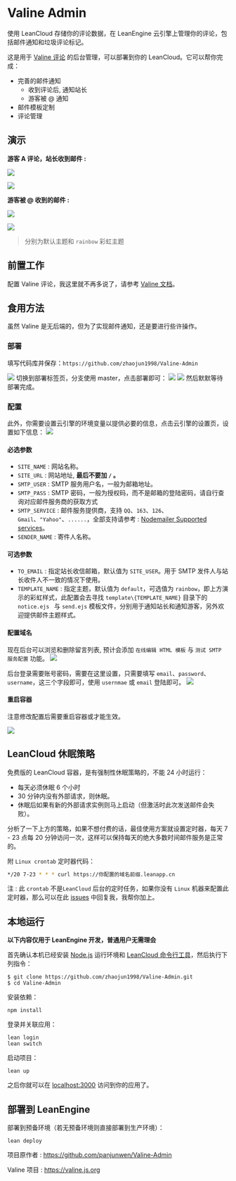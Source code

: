 # Valine Admin
使用 LeanCloud 存储你的评论数据，在 LeanEngine 云引擎上管理你的评论，包括邮件通知和垃圾评论标记。

这是用于 [Valine 评论](https://valine.js.org/) 的后台管理，可以部署到你的 LeanCloud。它可以帮你完成：

- 完善的邮件通知
  - 收到评论后, 通知站长
  - 游客被 @ 通知
- 邮件模板定制
- 评论管理

## 演示

**游客 A 评论，站长收到邮件 :** 


![](https://cdn.jun6.net/201806062247_695.png)

![](https://cdn.jun6.net/201806062252_327.png)

**游客被 @ 收到的邮件 :**

![](https://cdn.jun6.net/201806062250_552.png)

![](https://cdn.jun6.net/201806062255_490.png)


> 分别为默认主题和 `rainbow` 彩虹主题

## 前置工作

配置 Valine 评论，我这里就不再多说了，请参考 [Valine 文档](https://valine.js.org/quickstart/)。


## 食用方法
虽然 Valine 是无后端的，但为了实现邮件通知，还是要进行些许操作。

### 部署

填写代码库并保存：`https://github.com/zhaojun1998/Valine-Admin`  

![](https://cdn.jun6.net/201804211508_545.png)
切换到部署标签页，分支使用 master，点击部署即可：
![](https://cdn.jun6.net/201801112055_212.png)
![](https://cdn.jun6.net/201804211336_271.png)
然后默默等待部署完成。

### 配置

此外，你需要设置云引擎的环境变量以提供必要的信息，点击云引擎的设置页，设置如下信息：
![](https://cdn.jun6.net/201806062257_798.png)

#### 必选参数 

* `SITE_NAME` : 网站名称。
* `SITE_URL` : 网站地址, **最后不要加 `/` 。**
* `SMTP_USER` : SMTP 服务用户名，一般为邮箱地址。
* `SMTP_PASS` : SMTP 密码，一般为授权码，而不是邮箱的登陆密码，请自行查询对应邮件服务商的获取方式
* `SMTP_SERVICE` : 邮件服务提供商，支持 `QQ`、`163`、`126`、`Gmail`、`"Yahoo"`、`......`，全部支持请参考 : [Nodemailer Supported services](https://nodemailer.com/smtp/well-known/#supported-services)。
* `SENDER_NAME` : 寄件人名称。

#### 可选参数

* `TO_EMAIL` : 指定站长收信邮箱，默认值为 `SITE_USER`。用于 SMTP 发件人与站长收件人不一致的情况下使用。
* `TEMPLATE_NAME` : 指定主题，默认值为 `default`，可选值为 `rainbow`，即上方演示的彩虹样式，此配置会去寻找 `template\{TEMPLATE_NAME}` 目录下的 `notice.ejs ` 与 `send.ejs` 模板文件，分别用于通知站长和通知游客，另外欢迎提供邮件主题样式。

#### 配置域名

现在后台可以浏览和删除留言列表, 预计会添加 `在线编辑 HTML 模板` 与 `测试 SMTP 服务配置` 功能。
![](https://cdn.jun6.net/201801112118_120.png)

后台登录需要账号密码，需要在这里设置，只需要填写 `email`、`password`、`username`，这三个字段即可，使用 `usernmae` 或 `email` 登陆即可。
![](https://cdn.jun6.net/201801112133_467.png)

#### 重启容器

注意修改配置后需要重启容器或才能生效。

![](https://cdn.jun6.net/201801112133_955.png)



## LeanCloud 休眠策略

免费版的 LeanCloud 容器，是有强制性休眠策略的，不能 24 小时运行：

* 每天必须休眠 6 个小时
* 30 分钟内没有外部请求，则休眠。
* 休眠后如果有新的外部请求实例则马上启动（但激活时此次发送邮件会失败）。

分析了一下上方的策略，如果不想付费的话，最佳使用方案就设置定时器，每天 7 - 23 点每 20 分钟访问一次，这样可以保持每天的绝大多数时间邮件服务是正常的。

附 `Linux crontab` 定时器代码：

```bash
*/20 7-23 * * * curl https://你配置的域名前缀.leanapp.cn
```

注 : 此 `crontab` 不是`LeanCloud` 后台的定时任务，如果你没有 `Linux` 机器来配置此定时器，那么可以在此 [issues](https://github.com/zhaojun1998/Valine-Admin/issues/1) 中回复我，我帮你加上。

## 本地运行

**以下内容仅用于 LeanEngine 开发，普通用户无需理会**

首先确认本机已经安装 [Node.js](http://nodejs.org/) 运行环境和 [LeanCloud 命令行工具](https://leancloud.cn/docs/leanengine_cli.html)，然后执行下列指令：

```
$ git clone https://github.com/zhaojun1998/Valine-Admin.git
$ cd Valine-Admin
```

安装依赖：

```
npm install
```

登录并关联应用：

```
lean login
lean switch
```

启动项目：

```
lean up
```

之后你就可以在 [localhost:3000](http://localhost:3000) 访问到你的应用了。

## 部署到 LeanEngine

部署到预备环境（若无预备环境则直接部署到生产环境）：
```
lean deploy
```



项目原作者 : https://github.com/panjunwen/Valine-Admin

Valine 项目 :  https://valine.js.org
